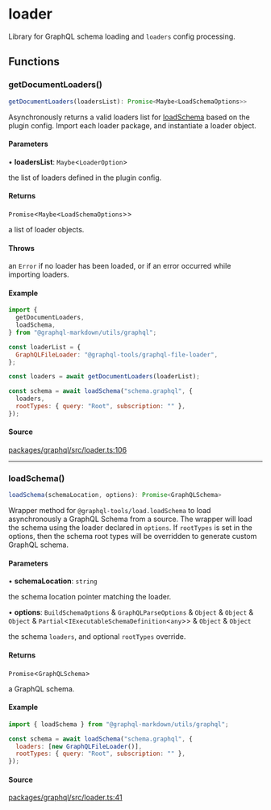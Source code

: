 # loader

Library for GraphQL schema loading and `loaders` config processing.

## Functions

### getDocumentLoaders()

```ts
getDocumentLoaders(loadersList): Promise<Maybe<LoadSchemaOptions>>
```

Asynchronously returns a valid loaders list for [loadSchema](loader.md#loadschema) based on the plugin config.
Import each loader package, and instantiate a loader object.

#### Parameters

• **loadersList**: `Maybe`\<`LoaderOption`\>

the list of loaders defined in the plugin config.

#### Returns

`Promise`\<`Maybe`\<`LoadSchemaOptions`\>\>

a list of loader objects.

#### Throws

an `Error` if no loader has been loaded, or if an error occurred while importing loaders.

#### Example

```js
import {
  getDocumentLoaders,
  loadSchema,
} from "@graphql-markdown/utils/graphql";

const loaderList = {
  GraphQLFileLoader: "@graphql-tools/graphql-file-loader",
};

const loaders = await getDocumentLoaders(loaderList);

const schema = await loadSchema("schema.graphql", {
  loaders,
  rootTypes: { query: "Root", subscription: "" },
});
```

#### Source

[packages/graphql/src/loader.ts:106](https://github.com/graphql-markdown/graphql-markdown/blob/main/packages/graphql/src/loader.ts#L106)

---

### loadSchema()

```ts
loadSchema(schemaLocation, options): Promise<GraphQLSchema>
```

Wrapper method for `@graphql-tools/load.loadSchema` to load asynchronously a GraphQL Schema from a source.
The wrapper will load the schema using the loader declared in `options`.
If `rootTypes` is set in the options, then the schema root types will be overridden to generate custom GraphQL schema.

#### Parameters

• **schemaLocation**: `string`

the schema location pointer matching the loader.

• **options**: `BuildSchemaOptions` & `GraphQLParseOptions` & `Object` & `Object` & `Object` & `Partial`\<`IExecutableSchemaDefinition`\<`any`\>\> & `Object` & `Object`

the schema `loaders`, and optional `rootTypes` override.

#### Returns

`Promise`\<`GraphQLSchema`\>

a GraphQL schema.

#### Example

```js
import { loadSchema } from "@graphql-markdown/utils/graphql";

const schema = await loadSchema("schema.graphql", {
  loaders: [new GraphQLFileLoader()],
  rootTypes: { query: "Root", subscription: "" },
});
```

#### Source

[packages/graphql/src/loader.ts:41](https://github.com/graphql-markdown/graphql-markdown/blob/main/packages/graphql/src/loader.ts#L41)
